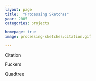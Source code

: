 ```yaml
---
layout: page
title:  "Processing Sketches"
year: 2005
categories: projects

homepage: true
image: processing-sketches/citation.gif
 
---
```

<script src="../assets/images/processing-sketches/p5.min.js"></script>

Citation
<div id="citation-sketch"></div>
<script src="../assets/images/processing-sketches/citation/sketch.js"></script>

Fuckers
<div id="fuckers-sketch"></div>
<script src="../assets/images/processing-sketches/fuckers/sketch.js"></script>

Quadtree
<div id="quadtree-sketch"></div>
<script src="../assets/images/processing-sketches/quadtree/sketch.js"></script>